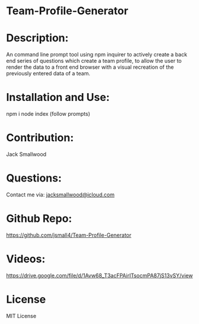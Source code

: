 # Team-Profile-Generator

# Description:

An command line prompt tool using npm inquirer to actively create a back end series of questions which create a team profile, to allow the user to render the data to a front end browser with a visual recreation of the previously entered data of a team.

# Installation and Use:

npm i
node index
(follow prompts)

# Contribution:

Jack Smallwood

# Questions:

Contact me via: jacksmallwood@icloud.com

# Github Repo:

https://github.com/jsmall4/Team-Profile-Generator

# Videos:

https://drive.google.com/file/d/1Avw68_T3acFPAirITsocmPA87jS13vSY/view

# License

MIT License
